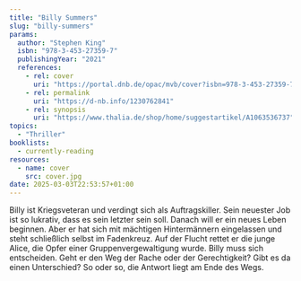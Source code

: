 ```yaml
---
title: "Billy Summers"
slug: "billy-summers"
params:
  author: "Stephen King"
  isbn: "978-3-453-27359-7"
  publishingYear: "2021"
  references:
    - rel: cover
      uri: "https://portal.dnb.de/opac/mvb/cover?isbn=978-3-453-27359-7"
    - rel: permalink
      uri: "https://d-nb.info/1230762841"
    - rel: synopsis
      uri: "https://www.thalia.de/shop/home/suggestartikel/A1063536737"
topics:
  - "Thriller"
booklists:
  - currently-reading
resources:
  - name: cover
    src: cover.jpg
date: 2025-03-03T22:53:57+01:00
---
```

Billy ist Kriegsveteran und verdingt sich als Auftragskiller. Sein neuester 
Job ist so lukrativ, dass es sein letzter sein soll. Danach will er ein neues 
Leben beginnen. Aber er hat sich mit mächtigen Hintermännern eingelassen und 
steht schließlich selbst im Fadenkreuz. Auf der Flucht rettet er die junge 
Alice, die Opfer einer Gruppenvergewaltigung wurde. Billy muss sich 
entscheiden. Geht er den Weg der Rache oder der Gerechtigkeit? Gibt es da 
einen Unterschied? So oder so, die Antwort liegt am Ende des Wegs.